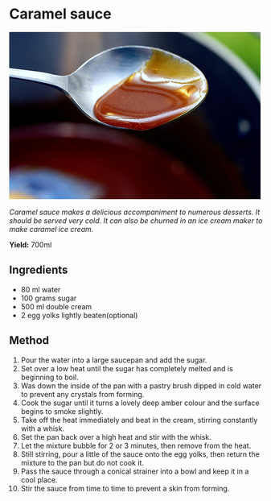 # Caramel sauce

![Caramel sauce](resources/caramel.png)

*Caramel sauce makes a delicious accompaniment to numerous desserts. It should be served very cold. It can also be churned in an ice cream maker to make caramel ice cream.*

**Yield:** 700ml

## Ingredients
- 80 ml water
- 100 grams sugar
- 500 ml double cream
- 2 egg yolks lightly beaten(optional)

## Method
1. Pour the water into a large saucepan and add the sugar. 
1. Set over a low heat until the sugar has completely melted and is beginning to boil. 
1. Was down the inside of the pan with a pastry brush dipped in cold water to prevent any crystals from forming. 
1. Cook the sugar until it turns a lovely deep amber colour and the surface begins to smoke slightly. 
1. Take off the heat immediately and beat in the cream, stirring constantly with a whisk.
1. Set the pan back over a high heat and stir with the whisk. 
1. Let the mixture bubble for 2 or 3 minutes, then remove from the heat.
1. Still stirring, pour a little of the sauce onto the egg yolks, then return the mixture to the pan but do not cook it. 
1. Pass the sauce through a conical strainer into a bowl and keep it in a cool place. 
1. Stir the sauce from time to time to prevent a skin from forming.